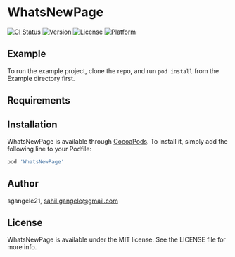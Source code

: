 # WhatsNewPage

[![CI Status](http://img.shields.io/travis/sgangele21/WhatsNewPage.svg?style=flat)](https://travis-ci.org/sgangele21/WhatsNewPage)
[![Version](https://img.shields.io/cocoapods/v/WhatsNewPage.svg?style=flat)](http://cocoapods.org/pods/WhatsNewPage)
[![License](https://img.shields.io/cocoapods/l/WhatsNewPage.svg?style=flat)](http://cocoapods.org/pods/WhatsNewPage)
[![Platform](https://img.shields.io/cocoapods/p/WhatsNewPage.svg?style=flat)](http://cocoapods.org/pods/WhatsNewPage)

## Example

To run the example project, clone the repo, and run `pod install` from the Example directory first.

## Requirements

## Installation

WhatsNewPage is available through [CocoaPods](http://cocoapods.org). To install
it, simply add the following line to your Podfile:

```ruby
pod 'WhatsNewPage'
```

## Author

sgangele21, sahil.gangele@gmail.com

## License

WhatsNewPage is available under the MIT license. See the LICENSE file for more info.
